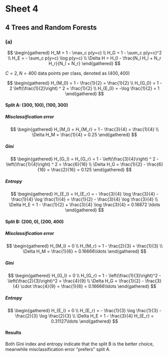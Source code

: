 # Sheet 4

## 4 Trees and Random Forests

### (a)

$$
\begin{gathered}
    H_M = 1 - \max_c p(y=c) \\
    H_G = 1 - \sum_c p(y=c)^2 \\
    H_E = - \sum_c p(y=c) \log p(y=c) \\
    \Delta H = H_0 - \frac{N_l H_l + N_r H_r}{N_l + N_r}
\end{gathered}
$$

$C=2, N=400$ data points per class, denoted as $(400,400)$

$$
\begin{gathered}
    H_{M_0} = 1 - \frac{1}{2} = \frac{1}{2} \\
    H_{G_0} = 1 - 2 \left(\frac{1}{2}\right) ^ 2 = \frac{1}{2} \\
    H_{E_0} = -\log \frac{1}{2} = 1
\end{gathered}
$$

#### Split A: $(300,100), (100,300)$

##### Misclassification error

$$
\begin{gathered}
    H_{M_l} = H_{M_r} = 1 - \frac{3}{4} = \frac{1}{4} \\
    \Delta H_M = \frac{1}{4} = 0.25
\end{gathered}
$$

##### Gini

$$
\begin{gathered}
    H_{G_l} = H_{G_r} =
        1 - \left(\frac{3}{4}\right) ^ 2 - \left(\frac{1}{4}\right) ^ 2 =
        \frac{6}{16} \\
    \Delta H_G = \frac{1}{2} - \frac{6}{16} = \frac{2}{16} = 0.125
\end{gathered}
$$

##### Entropy

$$
\begin{gathered}
    H_{E_l} = H_{E_r} = - \frac{3}{4} \log \frac{3}{4} - \frac{1}{4} \log
        \frac{1}{4} = \frac{1}{2} - \frac{3}{4} \log \frac{3}{4} \\
    \Delta H_E = 1 - \frac{1}{2} + \frac{3}{4} \log \frac{3}{4} = 0.18872
        \ldots
\end{gathered}
$$

#### Split B: $(200,0), (200,400)$

##### Misclassification error

$$
\begin{gathered}
    H_{M_l} = 0 \\
    H_{M_r} = 1 - \frac{2}{3} = \frac{1}{3} \\
    \Delta H_M = \frac{1}{6} = 0.16666\ldots
\end{gathered}
$$

##### Gini

$$
\begin{gathered}
    H_{G_l} = 0 \\
    H_{G_r} = 1 - \left(\frac{1}{3}\right)^2 - \left(\frac{2}{3}\right)^2 =
        \frac{4}{9} \\
    \Delta H_G = \frac{1}{2} - \frac{3}{4} \cdot \frac{4}{9} = \frac{1}{6} =
        0.16666\ldots
\end{gathered}
$$

##### Entropy

$$
\begin{gathered}
    H_{E_l} = 0 \\
    H_{E_r} = - \frac{1}{3} \log \frac{1}{3} - \frac{2}{3} \log \frac{2}{3} \\
    \Delta H_E = 1 - \frac{3}{4} H_{E_r} = 0.31127\ldots
\end{gathered}
$$

#### Results

Both Gini index and entropy indicate that the split B is the better choice, 
meanwhile misclassification error "prefers" split A.
